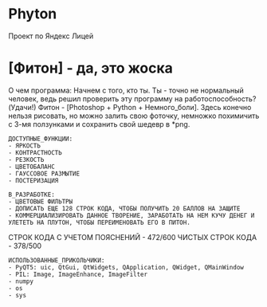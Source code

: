 # Phyton
Проект по Яндекс Лицей
# [Фитон] - да, это жоска

О чем программа:
    Начнем с того, кто ты. Ты - точно не нормальный человек, ведь решил проверить эту программу на работоспособность?(Удачи!)
Фитон - [Photoshop + Python + Немного_боли]. Здесь конечно нельзя рисовать, но можно залить свою фоточку, немножко похимичить с 3-мя ползунками и сохранить свой шедевр в *png.
    
    ДОСТУПНЫЕ_ФУНКЦИИ:
    - ЯРКОСТЬ
    - КОНТРАСТНОСТЬ
    - РЕЗКОСТЬ
    - ЦВЕТОБАЛАНС
    - ГАУССОВОЕ РАЗМЫТИЕ
    - ПОСТЕРИЗАЦИЯ
    
    В_РАЗРАБОТКЕ:
    - ЦВЕТОВЫЕ ФИЛЬТРЫ
    - ДОПИСАТЬ ЕЩЕ 128 СТРОК КОДА, ЧТОБЫ ПОЛУЧИТЬ 20 БАЛЛОВ НА ЗАЩИТЕ
    - КОММЕРЦИАЛИЗИРОВАТЬ ДАННОЕ ТВОРЕНИЕ, ЗАРАБОТАТЬ НА НЕМ КУЧУ ДЕНЕГ И УЛЕТЕТЬ НА ПЛУТОН, ЧТОБЫ ПЕРЕИМЕНОВАТЬ ЕГО В ПИТОН.

СТРОК КОДА С УЧЕТОМ ПОЯСНЕНИЙ - 472/600
ЧИСТЫХ СТРОК КОДА - 378/500

    ИСПОЛЬЗОВАННЫЕ_ПРИКОЛЬЧИКИ:
    - PyQT5: uic, QtGui, QtWidgets, QApplication, QWidget, QMainWindow
    - PIL: Image, ImageEnhance, ImageFilter
    - numpy
    - os
    - sys
